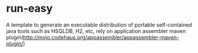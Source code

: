 run-easy
========

A template to generate an executable distribution of portable self-contained java tools such as HSQLDB, H2, etc, rely on application assembler maven plugin(http://mojo.codehaus.org/appassembler/appassembler-maven-plugin/)
